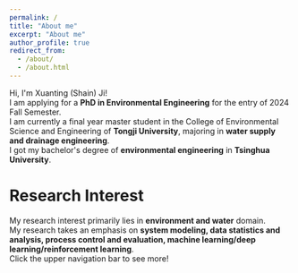 ```yaml
---
permalink: /
title: "About me"
excerpt: "About me"
author_profile: true
redirect_from: 
  - /about/
  - /about.html
---
```


Hi, I'm Xuanting \(Shain\) Ji! <br>
I am applying for a __PhD in Environmental Engineering__ for the entry of 2024 Fall Semester. <br>
I am currently a final year master student in the College of Environmental Science and Engineering of __Tongji University__, majoring in __water supply and drainage engineering__. <br>
I got my bachelor's degree of __environmental engineering__ in __Tsinghua University__. <br>

Research Interest
======
My research interest primarily lies in __environment and water__ domain. <br>
My research takes an emphasis on __system modeling, data statistics and analysis, process control and evaluation, machine learning/deep learning/reinforcement learning__. <br>
Click the upper navigation bar to see more!
